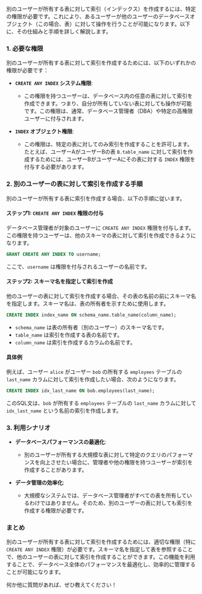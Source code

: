 別のユーザーが所有する表に対して索引（インデックス）を作成するには、特定の権限が必要です。これにより、あるユーザーが他のユーザーのデータベースオブジェクト（この場合、表）に対して操作を行うことが可能になります。以下に、その仕組みと手順を詳しく解説します。

### 1. 必要な権限

別のユーザーが所有する表に対して索引を作成するためには、以下のいずれかの権限が必要です：

- **`CREATE ANY INDEX` システム権限**:
  - この権限を持つユーザーは、データベース内の任意の表に対して索引を作成できます。つまり、自分が所有していない表に対しても操作が可能です。この権限は、通常、データベース管理者（DBA）や特定の高権限ユーザーに付与されます。

- **`INDEX` オブジェクト権限**:
  - この権限は、特定の表に対してのみ索引を作成することを許可します。たとえば、ユーザーAがユーザーBの表 `B.table_name` に対して索引を作成するためには、ユーザーBがユーザーAにその表に対する `INDEX` 権限を付与する必要があります。

### 2. 別のユーザーの表に対して索引を作成する手順

別のユーザーが所有する表に索引を作成する場合、以下の手順に従います。

#### ステップ1: `CREATE ANY INDEX` 権限の付与

データベース管理者が対象のユーザーに `CREATE ANY INDEX` 権限を付与します。この権限を持つユーザーは、他のスキーマの表に対して索引を作成できるようになります。

```sql
GRANT CREATE ANY INDEX TO username;
```

ここで、`username` は権限を付与されるユーザーの名前です。

#### ステップ2: スキーマ名を指定して索引を作成

他のユーザーの表に対して索引を作成する場合、その表の名前の前にスキーマ名を指定します。スキーマ名は、表の所有者を示すために使用します。

```sql
CREATE INDEX index_name ON schema_name.table_name(column_name);
```

- `schema_name` は表の所有者（別のユーザー）のスキーマ名です。
- `table_name` は索引を作成する表の名前です。
- `column_name` は索引を作成するカラムの名前です。

#### 具体例

例えば、ユーザー `alice` がユーザー `bob` の所有する `employees` テーブルの `last_name` カラムに対して索引を作成したい場合、次のようになります。

```sql
CREATE INDEX idx_last_name ON bob.employees(last_name);
```

このSQL文は、`bob` が所有する `employees` テーブルの `last_name` カラムに対して `idx_last_name` という名前の索引を作成します。

### 3. 利用シナリオ

- **データベースパフォーマンスの最適化**:
  - 別のユーザーが所有する大規模な表に対して特定のクエリのパフォーマンスを向上させたい場合に、管理者や他の権限を持つユーザーが索引を作成することがあります。

- **データ管理の効率化**:
  - 大規模なシステムでは、データベース管理者がすべての表を所有しているわけではありません。そのため、別のユーザーの表に対しても索引を作成する権限が必要です。

### まとめ

別のユーザーが所有する表に対して索引を作成するためには、適切な権限（特に `CREATE ANY INDEX` 権限）が必要です。スキーマ名を指定して表を参照することで、他のユーザーの表に対して索引を作成することができます。この機能を利用することで、データベース全体のパフォーマンスを最適化し、効率的に管理することが可能になります。

何か他に質問があれば、ぜひ教えてください！
